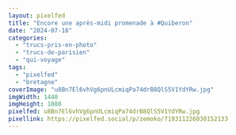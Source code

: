 ```yaml
---
layout: pixelfed
title: "Encore une après-midi promenade à #Quiberon"
date: "2024-07-18"
categories: 
  - "trucs-pris-en-photo"
  - "trucs-de-parisien"
  - "qui-voyage"
tags: 
  - "pixelfed"
  - "bretagne"
coverImage: "u8Bn7El6vhVg6pnULcmiqPa74drB8QlS5V1YdYRw.jpg"
imgWidth: 1440
imgHeight: 1080
pixelfed: u8Bn7El6vhVg6pnULcmiqPa74drB8QlS5V1YdYRw.jpg
pixellink: https://pixelfed.social/p/zemoko/719311226030152133
---
```

